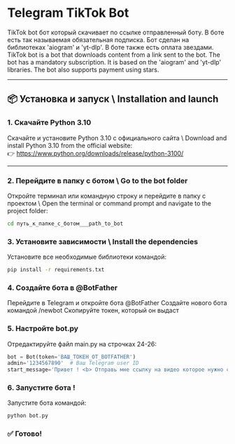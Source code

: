 # Telegram TikTok Bot
TikTok bot бот который скачивает по ссылке отправленный боту. В боте есть так называемая  обязательная подписка. Бот сделан на библиотеках 'aiogram' и 'yt-dlp'. В боте также есть оплата звездами.
TikTok bot is a bot that downloads content from a link sent to the bot. The bot has a mandatory subscription. It is based on the 'aiogram' and 'yt-dlp' libraries. The bot also supports payment using stars.

---

## 📦 Установка и запуск \ Installation and launch

### 1. Скачайте Python 3.10

Скачайте и установите Python 3.10 с официального сайта \ Download and install Python 3.10 from the official website:  
👉 https://www.python.org/downloads/release/python-3100/

---

### 2. Перейдите в папку с ботом \ Go to the bot folder

Откройте терминал или командную строку и перейдите в папку с проектом \ Open the terminal or command prompt and navigate to the project folder:

```bash
cd путь_к_папке_с_ботом___path_to_bot
```

### 3. Установите зависимости \ Install the dependencies
Установите все необходимые библиотеки командой:

```bash
pip install -r requirements.txt
```

### 4. Создайте бота в @BotFather
Перейдите в Telegram и откройте бота @BotFather
Создайте нового бота командой /newbot
Скопируйте токен, который он выдаст

### 5. Настройте bot.py
Отредактируйте файл main.py на строчках 24-26:
```python
bot = Bot(token='ВАШ_ТОКЕН_ОТ_BOTFATHER')
admin='1234567890'  # Ваш Telegram user ID
start_message='Привет ! <b> Отправь мне ссылку на видео которое нужно скачать</b>'#стартовое сообщение
```

### 6. Запустите бота !
Запустите бота командой:
```bash
python bot.py
```

### ✅ Готово!
